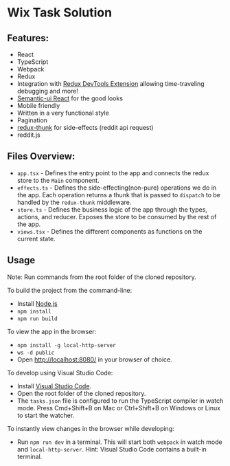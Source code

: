 # Wix Task Solution

## Features:
- React
- TypeScript
- Webpack
- Redux
- Integration with [Redux DevTools Extension](https://github.com/zalmoxisus/redux-devtools-extension) allowing time-traveling debugging and more!
- [Semantic-ui React](https://react.semantic-ui.com/) for the good looks
- Mobile friendly
- Written in a very functional style
- Pagination
- [redux-thunk](https://github.com/gaearon/redux-thunk) for side-effects (reddit api request)
- reddit.js

## Files Overview:
- `app.tsx` - Defines the entry point to the app and connects the redux store to the `Main` component.
- `effects.ts` - Defines the side-effecting(non-pure) operations we do in the app. 
  Each operation returns a thunk that is passed to `dispatch` to be handled by the `redux-thunk` middleware.
- `store.ts` - Defines the business logic of the app through the types, actions, and reducer. Exposes the store to be consumed by the     rest of the app.
- `views.tsx` - Defines the different components as functions on the current state.

## Usage

Note: Run commands from the root folder of the cloned repository.

To build the project from the command-line:

* Install [Node.js](https://nodejs.org/)
* `npm install`
* `npm run build`

To view the app in the browser:

* `npm install -g local-http-server`
* `ws -d public`
* Open [http://localhost:8080/](http://localhost:8080/) in your browser of choice.

To develop using Visual Studio Code:

* Install [Visual Studio Code](https://code.visualstudio.com/).
* Open the root folder of the cloned repository.
* The `tasks.json` file is configured to run the TypeScript compiler in watch mode. Press Cmd+Shift+B on Mac or Ctrl+Shift+B on Windows or Linux to start the watcher.

To instantly view changes in the browser while developing:

* Run `npm run dev` in a terminal. This will start both `webpack` in watch mode and `local-http-server`. Hint: Visual Studio Code contains a built-in terminal.
